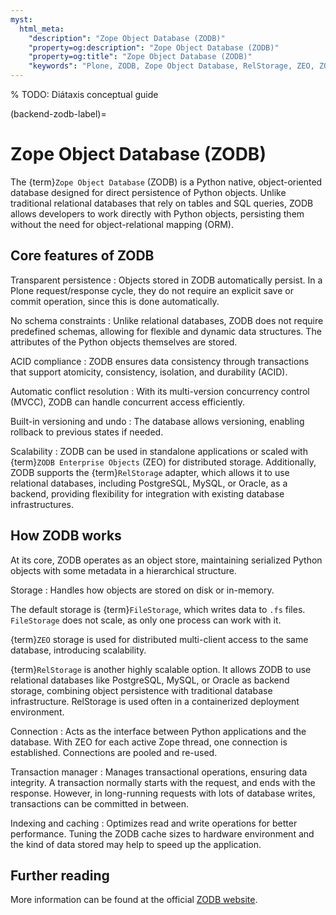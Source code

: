 ```yaml
---
myst:
  html_meta:
    "description": "Zope Object Database (ZODB)"
    "property=og:description": "Zope Object Database (ZODB)"
    "property=og:title": "Zope Object Database (ZODB)"
    "keywords": "Plone, ZODB, Zope Object Database, RelStorage, ZEO, ZODB Enterprise Objects"
---
```


% TODO: Diátaxis conceptual guide

(backend-zodb-label)=

# Zope Object Database (ZODB)

The {term}`Zope Object Database` (ZODB) is a Python native, object-oriented database designed for direct persistence of Python objects.
Unlike traditional relational databases that rely on tables and SQL queries, ZODB allows developers to work directly with Python objects, persisting them without the need for object-relational mapping (ORM).


## Core features of ZODB

Transparent persistence
: Objects stored in ZODB automatically persist.
  In a Plone request/response cycle, they do not require an explicit save or commit operation, since this is done automatically.

No schema constraints
: Unlike relational databases, ZODB does not require predefined schemas, allowing for flexible and dynamic data structures.
  The attributes of the Python objects themselves are stored.

ACID compliance
: ZODB ensures data consistency through transactions that support atomicity, consistency, isolation, and durability (ACID).

Automatic conflict resolution
: With its multi-version concurrency control (MVCC), ZODB can handle concurrent access efficiently.

Built-in versioning and undo
: The database allows versioning, enabling rollback to previous states if needed.

Scalability
: ZODB can be used in standalone applications or scaled with {term}`ZODB Enterprise Objects` (ZEO) for distributed storage.
  Additionally, ZODB supports the {term}`RelStorage` adapter, which allows it to use relational databases, including PostgreSQL, MySQL, or Oracle, as a backend, providing flexibility for integration with existing database infrastructures.


## How ZODB works

At its core, ZODB operates as an object store, maintaining serialized Python objects with some metadata in a hierarchical structure.

Storage
: Handles how objects are stored on disk or in-memory.

  The default storage is {term}`FileStorage`, which writes data to `.fs` files. `FileStorage` does not scale, as only one process can work with it.

  {term}`ZEO` storage is used for distributed multi-client access to the same database, introducing scalability.

  {term}`RelStorage` is another highly scalable option.
  It allows ZODB to use relational databases like PostgreSQL, MySQL, or Oracle as backend storage, combining object persistence with traditional database infrastructure.
  RelStorage is used often in a containerized deployment environment.

Connection
: Acts as the interface between Python applications and the database.
  With ZEO for each active Zope thread, one connection is established.
  Connections are pooled and re-used.

Transaction manager
: Manages transactional operations, ensuring data integrity.
  A transaction normally starts with the request, and ends with the response.
  However, in long-running requests with lots of database writes, transactions can be committed in between.

Indexing and caching
: Optimizes read and write operations for better performance.
  Tuning the ZODB cache sizes to hardware environment and the kind of data stored may help to speed up the application.


## Further reading

More information can be found at the official [ZODB website](https://zodb.org/en/latest/).
